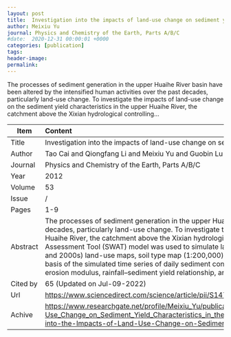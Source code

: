 ```yaml
---
layout: post
title:  Investigation into the impacts of land-use change on sediment yield characteristics in the upper Huaihe River basin China
author: Meixiu Yu
journal: Physics and Chemistry of the Earth, Parts A/B/C
#date:  2020-12-31 00:00:01 +0000
categories: [publication]
tags: 
header-image: 
permalink: 
---
```

The processes of sediment generation in the upper Huaihe River basin have been altered by the intensified human activities over the past decades, particularly land-use change. To investigate the impacts of land-use change on the sediment yield characteristics in the upper Huaihe River, the catchment above the Xixian hydrological controlling...
<!--the above is the excerpt-->
<!--more-->
<!--the following is the text-->


| Item           | Content    |
| ---------------|:------------|
| Title          | Investigation into the impacts of land-use change on sediment yield characteristics in the upper Huaihe River basin China     |
| Author         | Tao Cai and Qiongfang Li and Meixiu Yu and Guobin Lu and Lipeng Cheng and Xie Wei    |
| Journal        | Physics and Chemistry of the Earth, Parts A/B/C   |
| Year           | 2012  |
| Volume         | 53	   |
| Issue          | /	   |
| Pages          | 1-9	   |
| Abstract       | The processes of sediment generation in the upper Huaihe River basin have been altered by the intensified human activities over the past decades, particularly land-use change. To investigate the impacts of land-use change on the sediment yield characteristics in the upper Huaihe River, the catchment above the Xixian hydrological controlling station was selected as the case study site. The Soil and Water Assessment Tool (SWAT) model was used to simulate land-use change effects on sediment yield by the use of three-phase (1980s, 1990s and 2000s) land-use maps, soil type map (1:200,000) and 1987–2008 daily time series of rainfall from the upper Huaihe River basin. On the basis of the simulated time series of daily sediment concentration, land-use change effects on spatio-temporal change patterns of soil erosion modulus, rainfall–sediment yield relationship, and the sensitivity of rainfall–sediment yield …	 |
| Cited by		 | 65 (Updated on Jul-09-2022)   |
| Url  			 | <https://www.sciencedirect.com/science/article/pii/S1474706511002439>		 |
| Achive 	     | <https://www.researchgate.net/profile/Meixiu_Yu/publication/251678713_Investigation_into_the_Impacts_of_Land-Use_Change_on_Sediment_Yield_Characteristics_in_the_Upper_Huaihe_River_Basin_China/links/5d5978f6299bf151badea4c8/Investigation-into-the-Impacts-of-Land-Use-Change-on-Sediment-Yield-Characteristics-in-the-Upper-Huaihe-River-Basin-China.pdf>		 |

